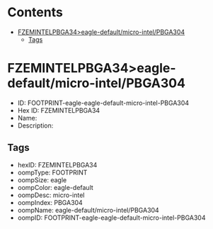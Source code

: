 



Contents
========

* [FZEMINTELPBGA34>eagle-default/micro-intel/PBGA304](#fzemintelpbga34eagle-defaultmicro-intelpbga304)
	* [Tags](#tags)

# FZEMINTELPBGA34>eagle-default/micro-intel/PBGA304

- ID: FOOTPRINT-eagle-eagle-default-micro-intel-PBGA304
- Hex ID: FZEMINTELPBGA34
- Name: 
- Description: 

## Tags

- hexID: FZEMINTELPBGA34
- oompType: FOOTPRINT
- oompSize: eagle
- oompColor: eagle-default
- oompDesc: micro-intel
- oompIndex: PBGA304
- oompName: eagle-default/micro-intel/PBGA304
- oompID: FOOTPRINT-eagle-eagle-default-micro-intel-PBGA304
